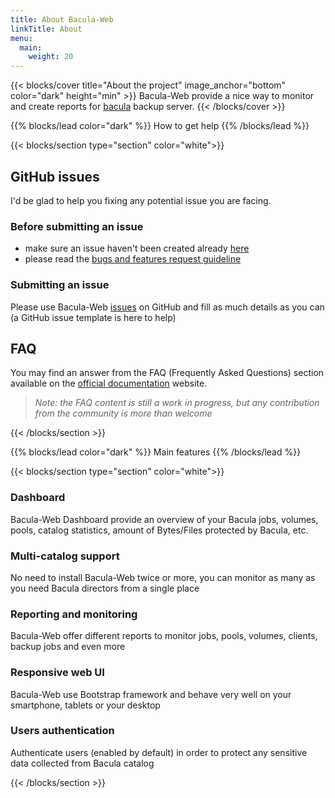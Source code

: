 ```yaml
---
title: About Bacula-Web
linkTitle: About
menu:
  main:
    weight: 20
---
```


{{< blocks/cover title="About the project" image_anchor="bottom" color="dark" height="min" >}}
Bacula-Web provide a nice way to monitor and create reports for [bacula](https://www.bacula.org) backup server.
{{< /blocks/cover >}}

{{% blocks/lead color="dark" %}}
How to get help
{{% /blocks/lead %}}

{{< blocks/section type="section" color="white">}}

## GitHub issues

I'd be glad to help you fixing any potential issue you are facing.

### Before submitting an issue

- make sure an issue haven't been created already [here](https://github.com/bacula-web/bacula-web/issues)
- please read the [bugs and features request guideline](https://docs.bacula-web.org/en/latest/03_gethelp/support.html#bug-report-guideline)

### Submitting an issue

Please use Bacula-Web [issues](https://github.com/bacula-web/bacula-web/issues) on GitHub and fill as much details as you can (a GitHub issue template is here to help)

## FAQ

You may find an answer from the FAQ (Frequently Asked Questions) section available on the [official documentation](https://docs.bacula-web.org/en/latest/03_gethelp/faq.html) website.

> *Note: the FAQ content is still a work in progress, but any contribution from the community is more than welcome*

{{< /blocks/section >}}

{{% blocks/lead color="dark" %}}
Main features
{{% /blocks/lead %}}

{{< blocks/section type="section" color="white">}}

### Dashboard

Bacula-Web Dashboard provide an overview of your Bacula jobs, volumes, pools, catalog statistics, amount of Bytes/Files protected by Bacula, etc.

### Multi-catalog support

No need to install Bacula-Web twice or more, you can monitor as many as you need Bacula directors from a single place

### Reporting and monitoring

Bacula-Web offer different reports to monitor jobs, pools, volumes, clients, backup jobs and even more

### Responsive web UI

Bacula-Web use Bootstrap framework and behave very well on your smartphone, tablets or your desktop

### Users authentication

Authenticate users (enabled by default) in order to protect any sensitive data collected from Bacula catalog

{{< /blocks/section >}}
